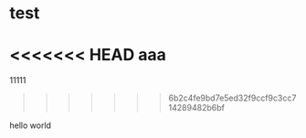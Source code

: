 # test
<<<<<<< HEAD
aaa
=======
11111
>>>>>>> 6b2c4fe9bd7e5ed32f9ccf9c3cc714289482b6bf

hello
world
